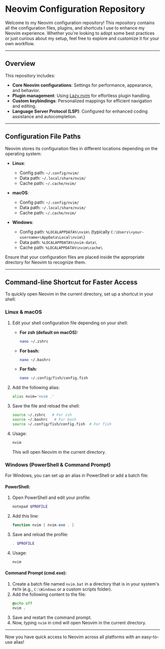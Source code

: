 # Neovim Configuration Repository

Welcome to my Neovim configuration repository! This repository contains all the configuration files, plugins, and shortcuts I use to enhance my Neovim experience. Whether you're looking to adopt some best practices or just curious about my setup, feel free to explore and customize it for your own workflow.

---
## Overview

This repository includes:
- **Core Neovim configurations**: Settings for performance, appearance, and behavior.
- **Plugin management**: Using [Lazy.nvim](https://github.com/folke/lazy.nvim) for effortless plugin handling.
- **Custom keybindings**: Personalized mappings for efficient navigation and editing.
- **Language Server Protocol (LSP)**: Configured for enhanced coding assistance and autocompletion.

---
## Configuration File Paths

Neovim stores its configuration files in different locations depending on the operating system:

- **Linux**:
  - Config path: `~/.config/nvim/`
  - Data path: `~/.local/share/nvim/`
  - Cache path: `~/.cache/nvim/`

- **macOS**:
  - Config path: `~/.config/nvim/`
  - Data path: `~/.local/share/nvim/`
  - Cache path: `~/.cache/nvim/`

- **Windows**:
  - Config path: `%LOCALAPPDATA%\nvim\` (typically `C:\Users\<your-username>\AppData\Local\nvim\`)
  - Data path: `%LOCALAPPDATA%\nvim-data\`
  - Cache path: `%LOCALAPPDATA%\nvim\cache\`

Ensure that your configuration files are placed inside the appropriate directory for Neovim to recognize them.

---
## Command-line Shortcut for Faster Access

To quickly open Neovim in the current directory, set up a shortcut in your shell:

### Linux & macOS

1. Edit your shell configuration file depending on your shell:
   - **For zsh (default on macOS):**
     ```bash
     nano ~/.zshrc
     ```
   - **For bash:**
     ```bash
     nano ~/.bashrc
     ```
   - **For fish:**
     ```bash
     nano ~/.config/fish/config.fish
     ```

2. Add the following alias:
   ```bash
   alias nvim='nvim .'
   ```

3. Save the file and reload the shell:
   ```bash
   source ~/.zshrc   # For zsh
   source ~/.bashrc   # For bash
   source ~/.config/fish/config.fish  # For fish
   ```

4. Usage:
   ```bash
   nvim
   ```
   This will open Neovim in the current directory.

### Windows (PowerShell & Command Prompt)

For Windows, you can set up an alias in PowerShell or add a batch file:

#### PowerShell:

1. Open PowerShell and edit your profile:
   ```powershell
   notepad $PROFILE
   ```

2. Add this line:
   ```powershell
   function nvim { nvim.exe . }
   ```

3. Save and reload the profile:
   ```powershell
   . $PROFILE
   ```

4. Usage:
   ```powershell
   nvim
   ```

#### Command Prompt (cmd.exe):

1. Create a batch file named `nvim.bat` in a directory that is in your system's `PATH` (e.g., `C:\Windows` or a custom scripts folder).
2. Add the following content to the file:
   ```bat
   @echo off
   nvim .
   ```
3. Save and restart the command prompt.
4. Now, typing `nvim` in cmd will open Neovim in the current directory.

---
Now you have quick access to Neovim across all platforms with an easy-to-use alias!

